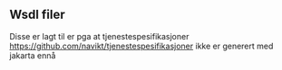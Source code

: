 ## Wsdl filer

Disse er lagt til er pga at tjenestespesifikasjoner https://github.com/navikt/tjenestespesifikasjoner ikke er generert med jakarta ennå
